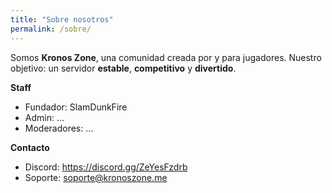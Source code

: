 ```yaml
---
title: "Sobre nosotros"
permalink: /sobre/
---
```


Somos **Kronos Zone**, una comunidad creada por y para jugadores. Nuestro objetivo: un
servidor **estable**, **competitivo** y **divertido**.

**Staff**  
- Fundador: SlamDunkFire
- Admin: …  
- Moderadores: …

**Contacto**
- Discord: https://discord.gg/ZeYesFzdrb
- Soporte: soporte@kronoszone.me